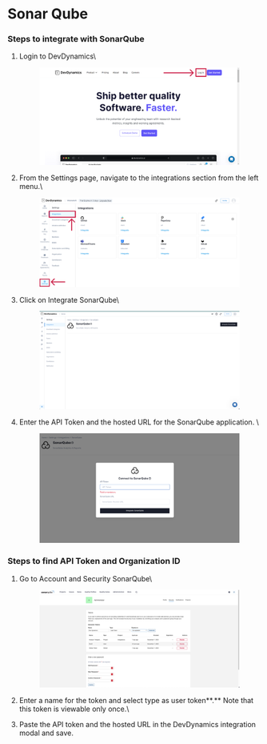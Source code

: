# Sonar Qube

### Steps to integrate with SonarQube



1.  Login to DevDynamics\


    <figure><img src="../.gitbook/assets/image (9) (1) (1) (1).png" alt=""><figcaption></figcaption></figure>
2.  From the Settings page, navigate to the integrations section from the left menu.\


    <figure><img src="../.gitbook/assets/image (13) (1).png" alt=""><figcaption></figcaption></figure>
3.  Click on Integrate SonarQube\


    <figure><img src="../.gitbook/assets/image (32).png" alt=""><figcaption></figcaption></figure>
4.  Enter the API Token and the hosted URL for the SonarQube application. \


    <figure><img src="../.gitbook/assets/image (1) (2).png" alt=""><figcaption></figcaption></figure>

### Steps to find API Token and Organization ID

1.  Go to Account and Security SonarQube\


    <figure><img src="../.gitbook/assets/image (2) (3).png" alt=""><figcaption></figcaption></figure>
2. Enter a name for the token and select type as user token**.** Note that this token is viewable only once.\

3. Paste the API token and the hosted URL in the DevDynamics integration modal and save.

